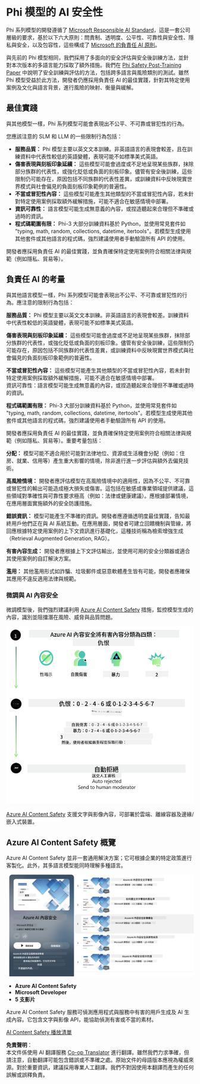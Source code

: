 <!--
CO_OP_TRANSLATOR_METADATA:
{
  "original_hash": "c8273672cc57df2be675407a1383aaf0",
  "translation_date": "2025-07-16T17:44:04+00:00",
  "source_file": "md/01.Introduction/01/01.AISafety.md",
  "language_code": "tw"
}
-->
# Phi 模型的 AI 安全性  
Phi 系列模型的開發遵循了 [Microsoft Responsible AI Standard](https://query.prod.cms.rt.microsoft.com/cms/api/am/binary/RE5cmFl)，這是一套公司層級的要求，基於以下六大原則：問責制、透明度、公平性、可靠性與安全性、隱私與安全，以及包容性，這些構成了 [Microsoft 的負責任 AI 原則](https://www.microsoft.com/ai/responsible-ai)。

與先前的 Phi 模型相同，我們採用了多面向的安全評估與安全後訓練方法，並針對本次版本的多語言能力採取了額外措施。我們在 [Phi Safety Post-Training Paper](https://arxiv.org/abs/2407.13833) 中說明了安全訓練與評估的方法，包括跨多語言與風險類別的測試。雖然 Phi 模型受益於此方法，開發者仍應採用負責任 AI 的最佳實踐，針對其特定使用案例及文化與語言背景，進行風險的映射、衡量與緩解。

## 最佳實踐  

與其他模型一樣，Phi 系列模型可能會表現出不公平、不可靠或冒犯性的行為。

您應該注意的 SLM 和 LLM 的一些限制行為包括：

- **服務品質：** Phi 模型主要以英文文本訓練。非英語語言的表現會較差，且在訓練資料中代表性較低的英語變體，表現可能不如標準美式英語。
- **傷害表現與刻板印象延續：** 這些模型可能會過度或不足地呈現某些族群，抹除部分族群的代表性，或強化貶低或負面的刻板印象。儘管有安全後訓練，這些限制仍可能存在，原因包括不同族群的代表性差異，或訓練資料中反映現實世界模式與社會偏見的負面刻板印象範例的普遍性。
- **不當或冒犯性內容：** 這些模型可能產生其他類型的不當或冒犯性內容，若未針對特定使用案例採取額外緩解措施，可能不適合在敏感情境中部署。
- **資訊可靠性：** 語言模型可能生成無意義的內容，或捏造聽起來合理但不準確或過時的資訊。
- **程式碼範圍有限：** Phi-3 大部分訓練資料基於 Python，並使用常見套件如 "typing, math, random, collections, datetime, itertools"。若模型生成使用其他套件或其他語言的程式碼，強烈建議使用者手動驗證所有 API 的使用。

開發者應採用負責任 AI 的最佳實踐，並負責確保特定使用案例符合相關法律與規範（例如隱私、貿易等）。

## 負責任 AI 的考量  

與其他語言模型一樣，Phi 系列模型可能會表現出不公平、不可靠或冒犯性的行為。應注意的限制行為包括：

**服務品質：** Phi 模型主要以英文文本訓練。非英語語言的表現會較差。訓練資料中代表性較低的英語變體，表現可能不如標準美式英語。

**傷害表現與刻板印象延續：** 這些模型可能會過度或不足地呈現某些族群，抹除部分族群的代表性，或強化貶低或負面的刻板印象。儘管有安全後訓練，這些限制仍可能存在，原因包括不同族群的代表性差異，或訓練資料中反映現實世界模式與社會偏見的負面刻板印象範例的普遍性。

**不當或冒犯性內容：** 這些模型可能產生其他類型的不當或冒犯性內容，若未針對特定使用案例採取額外緩解措施，可能不適合在敏感情境中部署。  
資訊可靠性：語言模型可能生成無意義的內容，或捏造聽起來合理但不準確或過時的資訊。

**程式碼範圍有限：** Phi-3 大部分訓練資料基於 Python，並使用常見套件如 "typing, math, random, collections, datetime, itertools"。若模型生成使用其他套件或其他語言的程式碼，強烈建議使用者手動驗證所有 API 的使用。

開發者應採用負責任 AI 的最佳實踐，並負責確保特定使用案例符合相關法律與規範（例如隱私、貿易等）。重要考量包括：

**分配：** 模型可能不適合用於可能對法律地位、資源或生活機會分配（例如：住房、就業、信用等）產生重大影響的情境，除非進行進一步評估與額外去偏見技術。

**高風險情境：** 開發者應評估模型在高風險情境中的適用性，因為不公平、不可靠或冒犯性的輸出可能造成極大損失或傷害。這包括在敏感或專業領域提供建議，這些領域對準確性與可靠性要求極高（例如：法律或健康建議）。應根據部署情境，在應用層面實施額外的安全防護措施。

**錯誤資訊：** 模型可能產生不準確的資訊。開發者應遵循透明度最佳實踐，告知最終用戶他們正在與 AI 系統互動。在應用層面，開發者可建立回饋機制與管線，將回應根據特定使用案例的上下文資訊進行基礎化，這種技術稱為檢索增強生成（Retrieval Augmented Generation, RAG）。

**有害內容生成：** 開發者應根據上下文評估輸出，並使用可用的安全分類器或適合其使用案例的自訂解決方案。

**濫用：** 其他濫用形式如詐騙、垃圾郵件或惡意軟體產生皆有可能，開發者應確保其應用不違反適用法律與規範。

### 微調與 AI 內容安全  

微調模型後，我們強烈建議利用 [Azure AI Content Safety](https://learn.microsoft.com/azure/ai-services/content-safety/overview) 措施，監控模型生成的內容，識別並阻擋潛在風險、威脅與品質問題。

![Phi3AISafety](../../../../../translated_images/01.phi3aisafety.c0d7fc42f5a5c40507c5e8be556615b8377a63b8764865d057d4faac3757a478.tw.png)

[Azure AI Content Safety](https://learn.microsoft.com/azure/ai-services/content-safety/overview) 支援文字與影像內容，可部署於雲端、離線容器及邊緣/嵌入式裝置。

## Azure AI Content Safety 概覽  

Azure AI Content Safety 並非一套通用解決方案；它可根據企業的特定政策進行客製化。此外，其多語言模型能同時理解多種語言。

![AIContentSafety](../../../../../translated_images/01.AIcontentsafety.a288819b8ce8da1a56cf708aff010a541799d002ae7ae84bb819b19ab8950591.tw.png)

- **Azure AI Content Safety**  
- **Microsoft Developer**  
- **5 支影片**

Azure AI Content Safety 服務可偵測應用程式與服務中有害的用戶生成及 AI 生成內容。它包含文字與影像 API，能協助偵測有害或不當的素材。

[AI Content Safety 播放清單](https://www.youtube.com/playlist?list=PLlrxD0HtieHjaQ9bJjyp1T7FeCbmVcPkQ)

**免責聲明**：  
本文件係使用 AI 翻譯服務 [Co-op Translator](https://github.com/Azure/co-op-translator) 進行翻譯。雖然我們力求準確，但請注意，自動翻譯可能包含錯誤或不準確之處。原始文件的母語版本應視為權威來源。對於重要資訊，建議採用專業人工翻譯。我們不對因使用本翻譯而產生的任何誤解或誤釋負責。